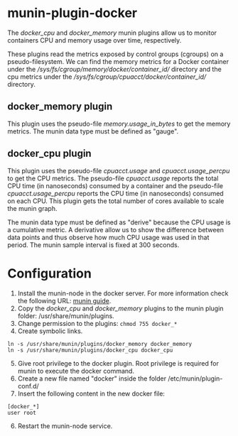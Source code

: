 # munin-plugin-docker

The *docker_cpu* and *docker_memory* munin plugins allow us to monitor containers CPU and memory usage over time, respectively.

These plugins read the metrics exposed by control groups (cgroups) on a pseudo-filesystem. We can find the memory metrics for a Docker container under the */sys/fs/cgroup/memory/docker/container_id/* directory and the cpu metrics under the */sys/fs/cgroup/cpuacct/docker/container_id/* directory.

## **docker_memory plugin**

This plugin uses the pseudo-file *memory.usage_in_bytes* to get the memory metrics. The munin data type must be defined as "gauge".

## **docker_cpu plugin**

This plugin uses the pseudo-file *cpuacct.usage* and *cpuacct.usage_percpu* to get the CPU metrics. The pseudo-file *cpuacct.usage* reports the total CPU time (in nanoseconds) consumed by a container and the pseudo-file *cpuacct.usage_percpu* reports the CPU time (in nanoseconds) consumed on each CPU. This plugin gets the total number of cores available to scale the munin graph.

The munin data type must be defined as "derive" because the CPU usage is a cumulative metric. A derivative allow us to show the difference between data points and thus observe how much CPU usage was used in that period. The munin sample interval is fixed at 300 seconds.

# Configuration

1. Install the munin-node in the docker server. For more information check the following URL: [munin guide](http://guide.munin-monitoring.org/en/latest/installation/install.html).
2. Copy the *docker_cpu* and *docker_memory* plugins to the munin plugin folder: /usr/share/munin/plugins.
3. Change permission to the plugins: `chmod 755 docker_*`
4. Create symbolic links.
  
  ```
  ln -s /usr/share/munin/plugins/docker_memory docker_memory
  ln -s /usr/share/munin/plugins/docker_cpu docker_cpu
  ```
5. Give root privilege to the docker plugin. Root privilege is required for munin to execute the docker command.
  1. Create a new file named "docker" inside the folder /etc/munin/plugin-conf.d/
  2. Insert the following content in the new docker file:
  ```
  [docker_*]
  user root
  ```
6. Restart the munin-node service.
